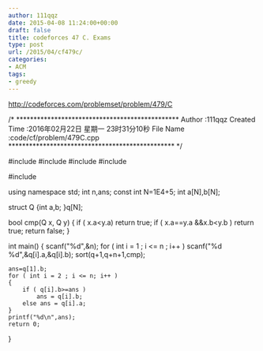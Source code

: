 ```yaml
---
author: 111qqz
date: 2015-04-08 11:24:00+00:00
draft: false
title: codeforces 47 C. Exams
type: post
url: /2015/04/cf479c/
categories:
- ACM
tags:
- greedy
---
```


http://codeforces.com/problemset/problem/479/C


/* ***********************************************
Author :111qqz
Created Time :2016年02月22日 星期一 23时31分10秒
File Name :code/cf/problem/479C.cpp
************************************************ */

#include <iostream>
#include <algorithm>
#include <cstring>
#include <cstdio>

#include <cmath>

using namespace std;
int n,ans;
const int N=1E4+5;
int a[N],b[N];

struct  Q
{int a,b;
}q[N];

bool cmp(Q x, Q y)
{
    if ( x.a<y.a) return true;
    if ( x.a==y.a &&x.b<y.b ) return true;
    return false;
}

int main()
{
    scanf("%d",&n);
    for ( int i = 1 ; i <= n ; i++ )
        scanf("%d %d",&q[i].a,&q[i].b);
    sort(q+1,q+n+1,cmp);

    ans=q[1].b;
    for ( int i = 2 ; i <= n; i++ )
    {
        if ( q[i].b>=ans )
            ans = q[i].b;
        else ans = q[i].a;
    }
    printf("%d\n",ans);
    return 0;
}



